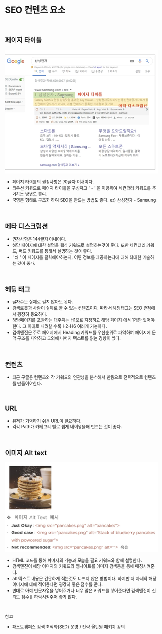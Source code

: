 # SEO 컨텐츠 요소

<br>

## 페이지 타이틀

![SEO page title](../Images/SEO%20컨텐츠%20요소/SEO%20컨텐츠%20요소-1.png)

- 페이지 타이틀의 권장사항은 70글자 이내이다.
- 최우선 키워드로 페이지 타이틀을 구성하고 ' - ' 을 이용하여 세컨더리 키워드를 추가하는 방법도 좋다.
- 국영문 형태로 구조화 하여 SEO을 만드는 방법도 좋다. ex) 삼성전자 - Samsung

<br>

## 메타 디스크립션

- 권장사항은 144글자 이내이다.
- 해당 페이지에 대한 설명을 핵심 키워드로 설명하는것이 좋다. 또한 세컨더리 키워드, 써드 키워드를 통해서 설명하는 것이 좋다.
- ' 왜 ' 이 페이지를 클릭해야하는지, 어떤 정보를 제공하는지에 대해 최대한 기술하는 것이 좋다.

<br>

## 헤딩 태그

- 글자수는 실제로 길지 않아도 된다.
- 검색로봇과 사람이 실제로 볼 수 있는 컨텐츠이다. 따라서 헤딩태그는 SEO 관점에서 굉장히 중요하다.
- 해당페이지를 포괄하는 대주제는 H1으로 지정하고 해당 페이지 에서 1개만 있어야한다. 그 아래로 내려갈 수록 H2-H6 여러개 가능하다.
- 검색엔진은 주로 페이지에서 Heading 키워드를 우선순위로 파악하여 페이지에 문맥 구조를 파악하고 그외에 나머지 텍스트를 읽는 경향이 있다.

<br>

## 컨텐츠

- 최근 구글은 컨텐츠와 각 키워드의 연관성을 분석해서 만듬으로 전략적으로 컨텐츠를 만들어야한다.

<br>

## URL

- 유저가 기억하기 쉬운 URL이 필요하다.
- 각각 Path가 카테고리 별로 쉽게 네이밍을해 만드는 것이 좋다.

<br>

## 이미지 Alt text

![SEO img alt text](../Images/SEO%20컨텐츠%20요소/SEO%20컨텐츠%20요소-2.png)

- HTML 코드를 통해 이미지의 기능과 모습을 필요 키워드와 함께 설명한다.
- 검색엔진이 해당 이미지의 키워드와 웹사이트를 이미지 검색등을 통해 매칭시켜준다.
- alt 텍스트 내용은 간단하게 적는것도 나쁘지 않은 방법이다. 하지만 더 자세히 해당 이미지에 대해 적어준다면 굉장히 좋은 점수를 준다.
- 반대로 아예 빈문자열을 넣어주거나 너무 많은 키워드를 넣어준다면 검색엔진이 신뢰도 점수를 하락시켜주어 좋지 않다.

<br>

참고

- 패스트캠퍼스 검색 최적화(SEO) 운영 / 전략 올인원 패키지 강의
